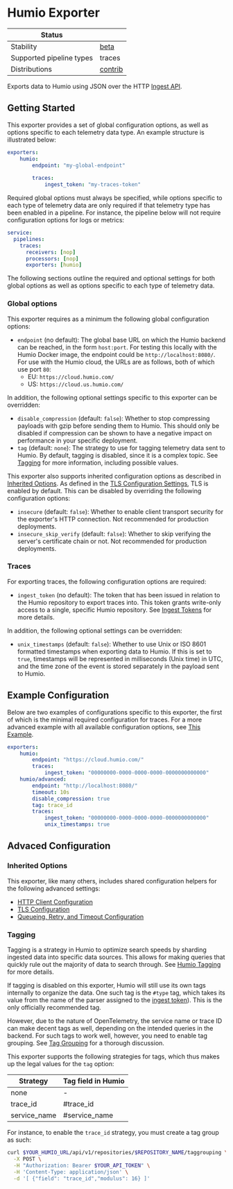 # Humio Exporter

| Status                   |           |
| ------------------------ |-----------|
| Stability                | [beta]    |
| Supported pipeline types | traces    |
| Distributions            | [contrib] |

Exports data to Humio using JSON over the HTTP [Ingest API](https://docs.humio.com/reference/api/ingest/).

## Getting Started
This exporter provides a set of global configuration options, as well as options specific to each telemetry data type. An example structure is illustrated below:

```yaml
exporters:
    humio:
        endpoint: "my-global-endpoint"
        
        traces:
            ingest_token: "my-traces-token"
```

Required global options must always be specified, while options specific to each type of telemetry data are only required if that telemetry type has been enabled in a pipeline. For instance, the pipeline below will not require configuration options for logs or metrics:

```yaml
service:
  pipelines:
    traces:
      receivers: [nop]
      processors: [nop]
      exporters: [humio]
```

The following sections outline the required and optional settings for both global options as well as options specific to each type of telemetry data.

### Global options
This exporter requires as a minimum the following global configuration options:

- `endpoint` (no default): The global base URL on which the Humio backend can be reached, in the form `host:port`. For testing this locally with the Humio Docker image, the endpoint could be `http://localhost:8080/`. For use with the Humio cloud, the URLs are as follows, both of which use port `80`:
    - EU: `https://cloud.humio.com/`
    - US: `https://cloud.us.humio.com/`

In addition, the following optional settings specific to this exporter can be overridden:

- `disable_compression` (default: `false`): Whether to stop compressing payloads with gzip before sending them to Humio. This should only be disabled if compression can be shown to have a negative impact on performance in your specific deployment.
- `tag` (default: `none`): The strategy to use for tagging telemetry data sent to Humio. By default, tagging is disabled, since it is a complex topic. See [Tagging](#tagging) for more information, including possible values.

This exporter also supports inherited configuration options as described in [Inherited Options](#inherited-options). As defined in the [TLS Configuration Settings](https://github.com/open-telemetry/opentelemetry-collector/blob/main/config/configtls/README.md#tls-configuration-settings), TLS is enabled by default. This can be disabled by overriding the following configuration options:

- `insecure` (default: `false`): Whether to enable client transport security for the exporter's HTTP connection. Not recommended for production deployments.
- `insecure_skip_verify` (default: `false`): Whether to skip verifying the server's certificate chain or not. Not recommended for production deployments.

### Traces
For exporting traces, the following configuration options are required:

- `ingest_token` (no default): The token that has been issued in relation to the Humio repository to export traces into. This token grants write-only access to a single, specific Humio repository. See [Ingest Tokens](https://docs.humio.com/docs/ingesting-data/ingest-tokens/) for more details.

In addition, the following optional settings can be overridden:

- `unix_timestamps` (default: `false`): Whether to use Unix or ISO 8601 formatted timestamps when exporting data to Humio. If this is set to `true`, timestamps will be represented in milliseconds (Unix time) in UTC, and the time zone of the event is stored separately in the payload sent to Humio.

## Example Configuration
Below are two examples of configurations specific to this exporter, the first of which is the minimal required configuration for traces. For a more advanced example with all available configuration options, see [This Example](testdata/config.yaml).

```yaml
exporters:
    humio:
        endpoint: "https://cloud.humio.com/"
        traces:
            ingest_token: "00000000-0000-0000-0000-0000000000000"
    humio/advanced:
        endpoint: "http://localhost:8080/"
        timeout: 10s
        disable_compression: true
        tag: trace_id
        traces:
            ingest_token: "00000000-0000-0000-0000-0000000000000"
            unix_timestamps: true
```

## Advaced Configuration
### Inherited Options
This exporter, like many others, includes shared configuration helpers for the following advanced settings:

- [HTTP Client Configuration](https://github.com/open-telemetry/opentelemetry-collector/tree/main/config/confighttp#client-configuration)
- [TLS Configuration](https://github.com/open-telemetry/opentelemetry-collector/blob/main/config/configtls/README.md#tls-configuration-settings)
- [Queueing, Retry, and Timeout Configuration](https://github.com/open-telemetry/opentelemetry-collector/blob/main/exporter/exporterhelper/README.md#configuration)

### Tagging
Tagging is a strategy in Humio to optimize search speeds by sharding ingested data into specific data sources. This allows for making queries that quickly rule out the majority of data to search through. See [Humio Tagging](https://docs.humio.com/docs/parsers/tagging/) for more details.

If tagging is disabled on this exporter, Humio will still use its own tags internally to organize the data. One such tag is the `#type` tag, which takes its value from the name of the parser assigned to the [ingest token](https://docs.humio.com/docs/ingesting-data/ingest-tokens/)). This is the only officially recommended tag.

However, due to the nature of OpenTelemetry, the service name or trace ID can make decent tags as well, depending on the intended queries in the backend. For such tags to work well, however, you need to enable tag grouping. See [Tag Grouping](https://docs.humio.com/reference/api/cluster-management-api/#setup-grouping-of-tags) for a thorough discussion.

This exporter supports the following strategies for tags, which thus makes up the legal values for the `tag` option:

| Strategy      | Tag field in Humio |
| ------------- | ------------------ |
| none          | -                  |
| trace_id      | #trace_id          |
| service_name  | #service_name      |

For instance, to enable the `trace_id` strategy, you must create a tag group as such:

```bash
curl $YOUR_HUMIO_URL/api/v1/repositories/$REPOSITORY_NAME/taggrouping \
  -X POST \
  -H "Authorization: Bearer $YOUR_API_TOKEN" \
  -H 'Content-Type: application/json' \
  -d '[ {"field": "trace_id","modulus": 16} ]'
```

[beta]:https://github.com/open-telemetry/opentelemetry-collector#beta
[contrib]:https://github.com/open-telemetry/opentelemetry-collector-releases/tree/main/distributions/otelcol-contrib